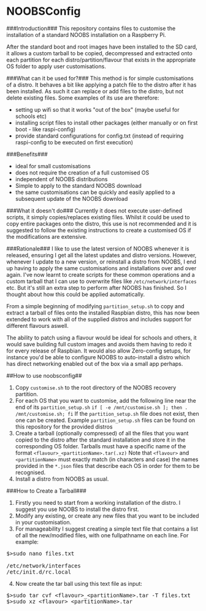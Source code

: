 NOOBSConfig
===========

###Introduction###
This repository contains files to customise the installation of a standard NOOBS installation on a Raspberry Pi.

After the standard boot and root images have been installed to the SD card, it allows a custom tarball to be copied, decompressed and extracted onto each partition for each distro/partition/flavour that exists in the appropriate OS folder to apply user customisations.

###What can it be used for?###
This method is for simple customisations of a distro. It behaves a bit like applying a patch file to the distro after it has been installed.
As such it can replace or add files to the distro, but not delete existing files.
Some examples of its use are therefore:
* setting up wifi so that it works "out of the box" (maybe useful for schools etc)
* installing script files to install other packages (either manually or on first boot - like raspi-config)
* provide standard configurations for config.txt (instead of requiring raspi-config to be executed on first execution)

###Benefits###
* ideal for small customisations
* does not require the creation of a full customised OS
* independent of NOOBS distributions
* Simple to apply to the standard NOOBS download
* the same customisations can be quickly and easily applied to a subsequent update of the NOOBS download

###What it doesn't do###
Currently it does not execute user-defined scripts, it simply copies/replaces existing files.
Whilst it could be used to copy entire packages onto the distro, this use is not recommended and it is suggested to follow the existing instructions to create a customised OS if the modifications are extensive.

###Rationale###
I like to use the latest version of NOOBS whenever it is released, ensuring I get all the latest updates and distro versions.
However, whenever I update to a new version, or reinstall a distro from NOOBS, I end up having to apply the same customisations and installations over and over again.
I've now learnt to create scripts for these common operations and a custom tarball that I can use to overwrite files like `/etc/network/interfaces` etc.
But it's still an extra step to perform after NOOBS has finished. So I thought about how this could be applied automatically.

From a simple beginning of modifying `partition_setup.sh` to copy and extract a tarball of files onto the installed Raspbian distro, this has now been extended to work with all of the supplied distros and includes support for different flavours aswell.

The ability to patch using a flavour would be ideal for schools and others, it would save building full custom images and avoids them having to redo it for every release of Raspbian. It would also allow Zero-config setups, for instance you'd be able to configure NOOBS to auto-install a distro which has direct networking enabled out of the box via a small app perhaps.
 
##How to use noobsconfig##
1. Copy `customise.sh` to the root directory of the NOOBS recovery partition.
2. For each OS that you want to customise, add the following line near the end of its `partition_setup.sh`
        `if [ -e /mnt/customise.sh ]; then . /mnt/customise.sh; fi`
   If the `partition_setup.sh` file does not exist, then one can be created.
   Example `partition_setup.sh` files can be found on this repository for the provided distros
3. Create a tarball (optionally compressed) of all the files that you want copied to the distro after the standard installation and store it in the corresponding OS folder.
Tarballs must have a specific name of the format `<flavour>_<partitionName>.tar(.xz)`
Note that `<flavour>` and `<partitionName>` must exactly match (in characters and case) the names provided in the `*.json` files that describe each OS in order for them to be recognised.
4. Install a distro from NOOBS as usual.

###How to Create a Tarball###

1. Firstly you need to start from a working installation of the distro. I suggest you use NOOBS to install the distro first.
2. Modify any existing, or create any new files that you want to be included in your customisation.
3. For manageability I suggest creating a simple text file that contains a list of all the new/modified files, with one fullpathname on each line.
For example:
<pre>
$>sudo nano files.txt<br>
/etc/network/interfaces
/etc/init.d/rc.local
</pre>

4. Now create the tar ball using this text file as input:
<pre>
$>sudo tar cvf &lt;flavour&gt;_&lt;partitionName&gt;.tar -T files.txt
$>sudo xz &lt;flavour&gt;_&lt;partitionName&gt;.tar
</pre>
